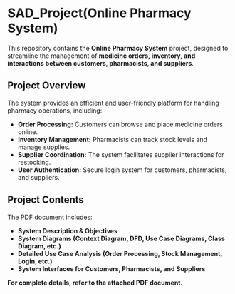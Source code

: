 # SAD_Project(Online Pharmacy System)

This repository contains the **Online Pharmacy System** project, designed to streamline the management of **medicine orders, inventory, and interactions between customers, pharmacists, and suppliers**.  

## **Project Overview**
The system provides an efficient and user-friendly platform for handling pharmacy operations, including:  
- **Order Processing:** Customers can browse and place medicine orders online.  
- **Inventory Management:** Pharmacists can track stock levels and manage supplies.  
- **Supplier Coordination:** The system facilitates supplier interactions for restocking.  
- **User Authentication:** Secure login system for customers, pharmacists, and suppliers.  

## **Project Contents**  
The PDF document includes:  
- **System Description & Objectives**  
- **System Diagrams (Context Diagram, DFD, Use Case Diagrams, Class Diagram, etc.)**  
- **Detailed Use Case Analysis (Order Processing, Stock Management, Login, etc.)**  
- **System Interfaces for Customers, Pharmacists, and Suppliers**  

**For complete details, refer to the attached PDF document.**
